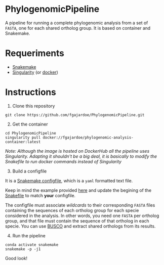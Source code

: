 # PhylogenomicPipeline

A pipeline for running a complete phylogenomic analysis from a set of `FASTA`, one for each shared ortholog group. It is based on container and Snakemake.

# Requeriments

+ [Snakemake](https://snakemake.readthedocs.io/en/stable/)
+ [Singularity](https://sylabs.io/singularity/) (or [docker](https://www.docker.com/))

# Instructions

1. Clone this repository

```
git clone https://github.com/fgajardoe/PhylogenomicPipeline.git
```

2. Get the container

```
cd PhylogenomicPipeline 
singularity pull docker://fgajardoe/phylogenomic-analysis-container:latest
```

_Note: Although the image is hosted on DockerHub all the pipeline uses Singularity. Adapting it shouldn't be a big deal, it is basically to modify the Snakefile to run docker commands instead of Singularity_

3. Build a configfile

It is a [Snakemake configfile](https://snakemake.readthedocs.io/en/stable/tutorial/advanced.html?highlight=decorating#step-2-config-files), which is a `yaml` formatted text file.

Keep in mind the example provided [here](coreOrthologs.yaml) and update the begining of the [Snakefile](Snakefile) to match **your** configfile.

The configfile must associate _wildcards_ to their corresponding `FASTA` files containing the sequences of each ortholog group for each specie considered in the analysis. In other words, you need one `FASTA` per ortholog group, and that file must contain the sequence of that ortholog in each specie. You can use [BUSCO](https://busco.ezlab.org/) and extract shared orthologs from its results.

4. Run the pipeline

```
conda activate snakemake
snakemake -p -j1 
```

Good look!

